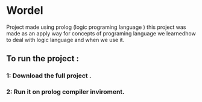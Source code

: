 # Wordel
Project made using prolog (logic programing language ) this project was made as an apply way for concepts of programing language we learnedhow to deal with logic language and when we use it.
## To run the project :
### 1: Download the full project .
### 2: Run it on prolog compiler inviroment.
